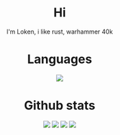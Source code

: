 <div style="text-align: center;">
<div align="center">
   <h1>Hi</h1>
   <p>I'm Loken, i like rust, warhammer 40k</p>
   <h1>Languages</h1>
   <img src="https://img.shields.io/badge/rust-%23000000.svg?style=for-the-badge&logo=rust&logoColor=white">

   <h1>Github stats</h1>
   <img src="http://github-profile-summary-cards.vercel.app/api/cards/profile-details?username=Loken1016&theme=tokyonight">
   <img src="http://github-profile-summary-cards.vercel.app/api/cards/repos-per-language?username=Loken1016&theme=tokyonight">
   <img src="http://github-profile-summary-cards.vercel.app/api/cards/most-commit-language?username=Loken1016&theme=tokyonight">
   <img src="http://github-profile-summary-cards.vercel.app/api/cards/stats?username=Loken1016&theme=tokyonight">
</div>
